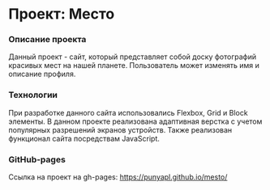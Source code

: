 # Проект: Место

### Описание проекта
Данный проект - сайт, который представляет собой доску фотографий красивых мест на нашей планете. Пользователь может изменять имя и описание профиля.

### Технологии
При разработке данного сайта использовались Flexbox, Grid и Block элементы.
В данном проекте реализована адаптивная верстка с учетом популярных разрешений экранов устройств.
Также реализован функционал сайта посредствам JavaScript.

### GitHub-pages
Ссылка на проект на gh-pages: https://punyapl.github.io/mesto/

